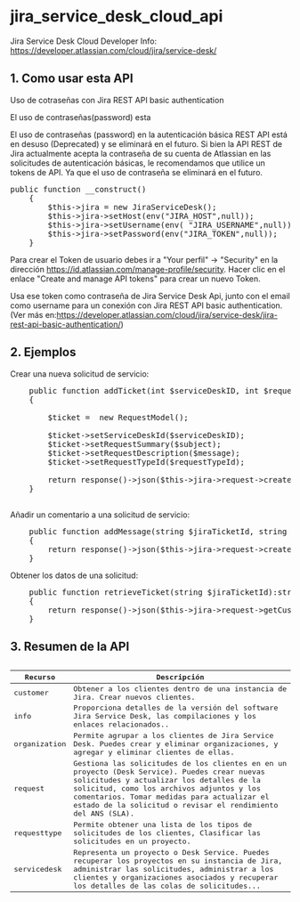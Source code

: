 # jira_service_desk_cloud_api


Jira Service Desk Cloud Developer Info: https://developer.atlassian.com/cloud/jira/service-desk/


## 1. Como usar esta API


Uso de cotraseñas con Jira REST API basic authentication

El uso de contraseñas(password) esta 

El uso de contraseñas (password) en la autenticación básica REST API está en desuso (Deprecated) y se eliminará en el futuro. Si bien la API REST de Jira actualmente acepta la contraseña de su cuenta de Atlassian en las solicitudes de autenticación básicas, le recomendamos que utilice un tokens de API. Ya que el uso de contraseña se eliminará en el futuro.

<pre>
public function __construct()
    {
        $this->jira = new JiraServiceDesk();
        $this->jira->setHost(env("JIRA_HOST",null));
        $this->jira->setUsername(env( "JIRA_USERNAME",null));
        $this->jira->setPassword(env("JIRA_TOKEN",null));
    }
</pre>

Para crear el Token de usuario debes ir a "Your perfil" -> "Security" en la dirección https://id.atlassian.com/manage-profile/security. Hacer clic en el enlace "Create and manage API tokens" para crear un nuevo Token. 

Usa ese token como contraseña de Jira Service Desk Api, junto con el email como username para un conexión con Jira REST API basic authentication. (Ver más en:https://developer.atlassian.com/cloud/jira/service-desk/jira-rest-api-basic-authentication/)

## 2. Ejemplos

Crear una nueva solicitud de servicio:
<pre>
    public function addTicket(int $serviceDeskID, int $requestTypeId, string $subject, string $message): string
    {
        
        $ticket =  new RequestModel();

        $ticket->setServiceDeskId($serviceDeskID);
        $ticket->setRequestSummary($subject);
        $ticket->setRequestDescription($message);
        $ticket->setRequestTypeId($requestTypeId);
       
        return response()->json($this->jira->request->createCustomerRequest($ticket));
    }

</pre>


Añadir un comentario a una solicitud de servicio:
<pre>
    public function addMessage(string $jiraTicketId, string $message, bool $isPublic):string
    {
        return response()->json($this->jira->request->createRequestComment($jiraTicketId,$message,$isPublic));
    }
</pre>


Obtener los datos de una solicitud:
<pre>
    public function retrieveTicket(string $jiraTicketId):string
    {
        return response()->json($this->jira->request->getCustomerRequestByIdOrKey($jiraTicketId));
    }
</pre>



## 3. Resumen de la API

<pre>
<table><thead><tr><th>Recurso</th><th>Descripción</th></tr></thead>
    <tbody>
        <tr><td>customer</td><td>Obtener a los clientes dentro de una instancia de Jira. Crear nuevos clientes.</td></tr>
        <tr><td>info</td><td>Proporciona detalles de la versión del software Jira Service Desk, las compilaciones y los enlaces relacionados..</td></tr>
        <tr><td>organization</td><td>Permite agrupar a los clientes de Jira Service Desk. Puedes crear y eliminar organizaciones, y agregar y eliminar clientes de ellas.</td></tr><tr><td>request</td><td>Gestiona las solicitudes de los clientes en en un proyecto (Desk Service). Puedes crear nuevas solicitudes y actualizar los detalles de la solicitud, como los archivos adjuntos y los comentarios. Tomar medidas para actualizar el estado de la solicitud o revisar el rendimiento del ANS (SLA).</td></tr><tr><td>requesttype</td><td>Permite obtener una lista de los tipos de solicitudes de los clientes, Clasificar las solicitudes en un proyecto.</td></tr><tr><td>servicedesk</td><td>Representa un proyecto o Desk Service. Puedes recuperar los proyectos en su instancia de Jira, administrar las solicitudes, administrar a los clientes y organizaciones asociados y recuperar los detalles de las colas de solicitudes...</td></tr>
    </tbody>
</table>
</pre>
